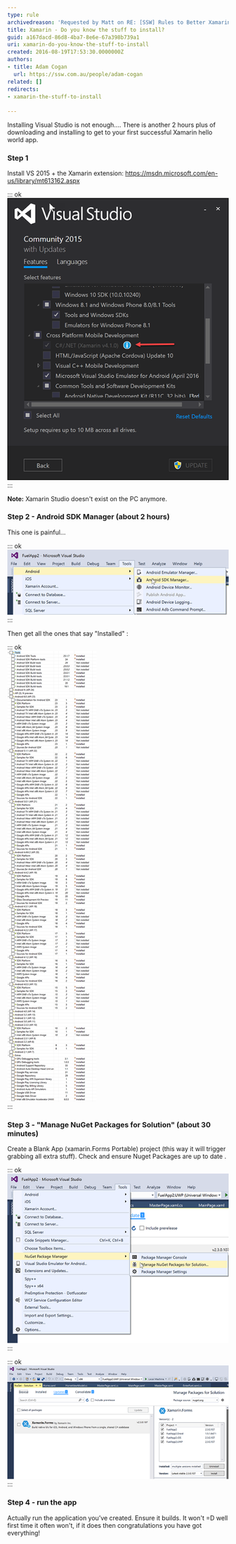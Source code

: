 ```yaml
---
type: rule
archivedreason: 'Requested by Matt on RE: [SSW] Rules to Better Xamarin (mobile)'
title: Xamarin - Do you know the stuff to install?
guid: a167dacd-86d8-4ba7-8e6e-67a398b739a1
uri: xamarin-do-you-know-the-stuff-to-install
created: 2016-08-19T17:53:30.0000000Z
authors:
- title: Adam Cogan
  url: https://ssw.com.au/people/adam-cogan
related: []
redirects:
- xamarin-the-stuff-to-install

---
```


Installing Visual Studio is not enough.... There is another 2 hours plus of downloading and installing to get to your first successful Xamarin hello world app.

<!--endintro-->

### Step 1

Install VS 2015 + the Xamarin extension:  https://msdn.microsoft.com/en-us/library/mt613162.aspx


::: ok  
![Figure: You need "C#/.NET (Xamarin v4.1.0)](xamarin-1.png)  
:::

**Note:** Xamarin Studio doesn't exist on the PC anymore.

### Step 2 - Android SDK Manager (about 2 hours)

This one is painful...


::: ok  
![](xamarin-2.png)  
:::

Then get all the ones that say "Installed" :


::: ok  
![](xamarin-3.png)  
:::

### Step 3 - "Manage NuGet Packages for Solution" (about 30 minutes)  


Create a Blank App (xamarin.Forms Portable) project (this way it will trigger grabbing all extra stuff).
Check and ensure Nuget Packages are up to date .


::: ok  
![](xamarin-4.png)  
:::


::: ok  
![](xamarin-5.png)  
:::

### Step 4 - run the app


Actually run the application you’ve created. Ensure it builds. It won't =D well first time it often won't, if it does then congratulations you have got everything!
